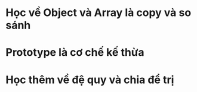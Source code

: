 # Học về Object và Array là copy và so sánh

# Prototype là cơ chế kế thừa

# Học thêm về đệ quy và chia để trị
